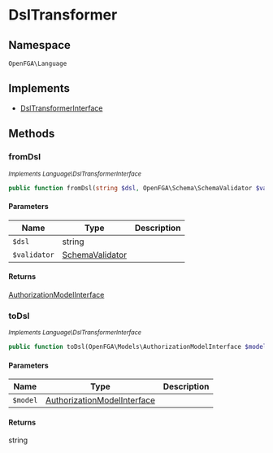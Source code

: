 # DslTransformer


## Namespace
`OpenFGA\Language`

## Implements
* [DslTransformerInterface](Language/DslTransformerInterface.md)



## Methods
### fromDsl

*<small>Implements Language\DslTransformerInterface</small>*  

```php
public function fromDsl(string $dsl, OpenFGA\Schema\SchemaValidator $validator): OpenFGA\Models\AuthorizationModelInterface
```


#### Parameters
| Name | Type | Description |
|------|------|-------------|
| `$dsl` | string |  |
| `$validator` | [SchemaValidator](Schema/SchemaValidator.md) |  |

#### Returns
[AuthorizationModelInterface](Models/AuthorizationModelInterface.md)

### toDsl

*<small>Implements Language\DslTransformerInterface</small>*  

```php
public function toDsl(OpenFGA\Models\AuthorizationModelInterface $model): string
```


#### Parameters
| Name | Type | Description |
|------|------|-------------|
| `$model` | [AuthorizationModelInterface](Models/AuthorizationModelInterface.md) |  |

#### Returns
string


